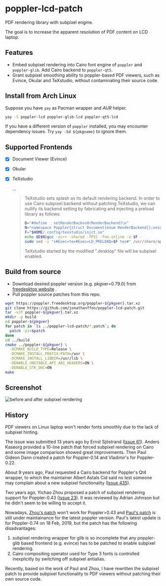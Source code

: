 # poppler-lcd-patch

PDF rendering library with subpixel engine.

The goal is to increase the apparent resolution of PDF content on LCD laptop.

## Features
- Embed subpixel rendering into Cairo font engine of `poppler` and `poppler-glib`. Add Cairo backend to `poppler-qt5`.
- Grant subpixel smoothing ability to poppler-based PDF viewers, such as Evince, Okular and TeXstudio, without contaminating their source code.

## Install from Arch Linux

Suppose you have `yay` as Pacman wrapper and *AUR* helper.

``` bash
yay -S poppler-lcd poppler-glib-lcd poppler-qt5-lcd
```
If you have a different version of `poppler` installed, you may encounter dependency issues. Try `yay -Sd ${pkgname}` to ignore them.

## Supported Frontends
- [x] Document Viewer (Evince)

- [x] Okular

- [x] TeXstudio

  ...

  > TeXstudio sets splash as its default rendering backend. In order to use Cairo subpixel backend without patching TeXstudio, we can nullify its backend setting by fabricating and injecting a preload library as follows:
  >
  > ``` bash
  > D="#define _ setRenderBackend(RenderBackend)\n"
  > N="namespace Poppler{struct Document{enum RenderBackend{};void _;};void Document::_{}}"
  > F="$HOME/.config/texstudio/injct.so"
  > echo $D$N|gcc -xc++ -shared -fPIC -fno-inline -o $F -
  > sudo sed -i "s#Exec=tex#Exec=LD_PRELOAD=$F tex#" /usr/share/applications/texstudio.desktop
  > ```
  > TeXstudio started by the modified ".desktop" file will be subpixel enabled.
  > 

## Build from source
- Download desired poppler version (e.g. pkgver=0.79.0) from [freedesktop website](https://poppler.freedesktop.org/) .
- Pull poppler source patches from this repo.
``` bash
wget https://poppler.freedesktop.org/poppler-${pkgver}.tar.xz
git clone https://github.com/jonathanffon/poppler-lcd-patch.git
tar -xJf poppler-${pkgver}.tar.xz
mkdir -p build
cd poppler-${pkgver}
for patch in `ls ../poppler-lcd-patch/*.patch`; do
  patch -p1<$patch
done
cd ../build
cmake ../poppler-${pkgver} \
  -DCMAKE_BUILD_TYPE=Release \
  -DCMAKE_INSTALL_PREFIX:PATH=/usr \
  -DCMAKE_INSTALL_LIBDIR=/usr/lib \
  -DENABLE_UNSTABLE_API_ABI_HEADERS=ON \
  -DENABLE_GTK_DOC=ON
make
```

## Screenshot
![before and after subpixel rendering](https://github.com/jonathanffon/poppler-lcd-patch/blob/master/img/compare.png)

## History

PDF viewers on Linux laptop won't render fonts smoothly due to the lack of subpixel hinting.

The issue was submitted 13 years ago by Ernst Sjöstrand ([Issue 61](https://gitlab.freedesktop.org/poppler/poppler/issues/61)). Anders Kaseorg provided a 10-line patch that forced subpixel rendering on Cairo and some image comparison showed great improvements. Then Paul Gideon Dann created a patch for Poppler-0.14 and Vladimir's for Poppler-0.22.

About 9 years ago, Paul requested a Cairo backend for Poppler's Qt4 wrapper, to which the maintainer Albert Astals Cid said no lest someone may complain about a new subpixel functionality ([Issue 435](https://gitlab.freedesktop.org/poppler/poppler/issues/435)).

Two years ago, Yichao Zhou proposed a patch of subpixel rendering support for Poppler-0.43 ([Issue 23](https://gitlab.freedesktop.org/poppler/poppler/issues/23)). It was reviewed by Adrian Johnson but he didn't seem to be willing to accept it.

Nowadays, [Zhou's patch](https://github.com/zhou13/poppler-subpixel) won't work for Poppler>0.43 and [Paul's patch](https://github.com/giddie/poppler-cairo-backend) is still under maintainance for the latest poppler version. Paul's latest update is for Poppler-0.74 on 18 Feb, 2019, but the patch has the following disadvantages:

1. subpixel rendering wrapper for glib is so incomplete that any poppler-glib based frontend (e.g. evince) has to be patched to enable subpixel rendering.
2. Cairo compositing operator used for Type 3 fonts is controlled inexplicitly by switching off subpixel antialias.

Recently, based on the work of Paul and Zhou, I have rewritten the subpixel patch to provide subpixel functionality to PDF viewers without patching their own source code.
